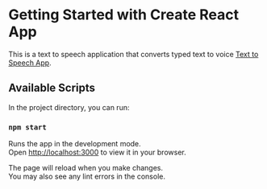 # Getting Started with Create React App

This is a text to speech application that converts typed text to voice [Text to Speech App](https://text-to-speech-app-five.vercel.app/).

## Available Scripts

In the project directory, you can run:

### `npm start`

Runs the app in the development mode.\
Open [http://localhost:3000](http://localhost:3000) to view it in your browser.

The page will reload when you make changes.\
You may also see any lint errors in the console.

#
